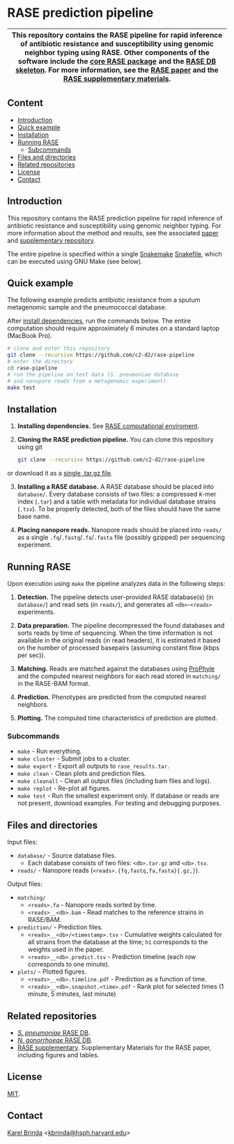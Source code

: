 # RASE prediction pipeline

| This repository contains the RASE pipeline for rapid inference of antibiotic resistance and susceptibility using genomic neighbor typing using RASE. Other components of the software include the [core RASE package](https://github.com/c2-d2/rase/) and the [RASE DB skeleton](https://github.com/c2-d2/rase-db-skeleton). For more information, see the [RASE paper](http://dx.doi.org/10.1038/s41564-019-0656-6) and the [RASE supplementary materials](https://github.com/c2-d2/rase-supplement/). |
|-|


## Content

<!-- vim-markdown-toc GFM -->

* [Introduction](#introduction)
* [Quick example](#quick-example)
* [Installation](#installation)
* [Running RASE](#running-rase)
  * [Subcommands](#subcommands)
* [Files and directories](#files-and-directories)
* [Related repositories](#related-repositories)
* [License](#license)
* [Contact](#contact)

<!-- vim-markdown-toc -->


## Introduction


This repository contains the RASE prediction pipeline for rapid inference of
antibiotic resistance and susceptibility using genomic neighbor typing. For
more information about the method and results, see the associated
[paper](http://dx.doi.org/10.1038/s41564-019-0656-6) and [supplementary
repository](https://github.com/c2-d2/rase-supplement).

The entire pipeline is specified within a single
[Snakemake](https://snakemake.readthedocs.io) [Snakefile](Snakefile), which can
be executed using GNU Make (see below).


## Quick example

The following example predicts antibiotic resistance from a sputum metagenomic
sample and the pneumococcal database.

After [install
dependencies](environment.md), run
the commands below. The entire computation should require
approximately 6 minutes on a standard laptop (MacBook Pro).


```bash
# clone and enter this repository
git clone --recursive https://github.com/c2-d2/rase-pipeline
# enter the directory
cd rase-pipeline
# run the pipeline on test data (S. pneumoniae database
# and nanopore reads from a metagenomic experiment)
make test
```


## Installation

1) **Installing dependencies.** See [RASE computational
   enviroment](environment.md).

2) **Cloning the RASE prediction pipeline.**
    You can clone this repository using git

    ```bash
    git clone --recursive https://github.com/c2-d2/rase-pipeline
    ```

  or download it as a [single .tar.gz
  file](https://github.com/c2-d2/rase-pipeline/archive/master.tar.gz).

3) **Installing a RASE database.** A RASE database should be placed into
  `database/`.  Every database consists of two files: a compressed
  *k*-mer index (`.tar`) and a table with metadata for individual database
  strains (`.tsv`). To be properly detected, both of the files should have the
  same base name.

4) **Placing nanopore reads.** Nanopore reads should be placed into `reads/`
  as a single `.fq`/`.fastq`/`.fa`/`.fasta` file (possibly gzipped) per sequencing experiment.



## Running RASE

Upon execution using `make` the pipeline analyzes data in the following steps:

1) **Detection.** The pipeline detects user-provided RASE database(s) (in
`database/`) and read sets (in `reads/`), and generates all
`<db>`-`<reads>` experiments.

2) **Data preparation.** The pipeline decompressed the found databases and
sorts reads by time of sequencing. When the time information is not available
in the original reads (in read headers), it is estimated it based on the number
of processed basepairs (assuming constant flow (kbps per sec)).

3) **Matching.** Reads are matched against the databases using
[ProPhyle](https://prophyle.github.io/) and the computed nearest neighbors for
each read stored in `matching/` in the RASE-BAM format.

4) **Prediction.** Phenotypes are predicted from the computed nearest neighbors.

5) **Plotting.** The computed time characteristics of prediction are plotted.


### Subcommands

* `make` - Run everything.
* `make cluster` - Submit jobs to a cluster.
* `make export` - Export all outputs to `rase_results.tar`.
* `make clean` - Clean plots and prediction files.
* `make cleanall` - Clean all output files (including bam files and logs).
* `make replot` - Re-plot all figures.
* `make test` - Run the smallest experiment only. If database or reads are not present, download examples. For testing and debugging purposes.


## Files and directories

Input files:
* `database/` - Source database files.
   - Each database consists of two files: `<db>.tar.gz` and `<db>.tsv`.
* `reads/` - Nanopore reads (`<reads>.{fq,fastq,fa,fasta}{.gz,}`).

Output files:

* `matching/`
   - `<reads>.fa` - Nanopore reads sorted by time.
   - `<reads>__<db>.bam` - Read matches to the reference strains in RASE/BAM.
* `prediction/` - Prediction files.
   - `<reads>__<db>/<timestamp>.tsv` - Cumulative weights calculated for
   all strains from the database at the time; `h1` corresponds to the weights used in the paper.
   - `<reads>__<db>.predict.tsv` - Prediction timeline (each row
   corresponds to one minute).
* `plots/` - Plotted figures.
   - `<reads>__<db>.timeline.pdf` - Prediction as a function of time.
   - `<reads>__<db>.snapshot.<time>.pdf` - Rank plot for selected times (1
   minute, 5 minutes, last minute)


## Related repositories

* [*S. pneumoniae* RASE DB](https://github.com/c2-d2/rase-db-spneumoniae-sparc/).
* [*N. gonorrhoeae* RASE DB](http://github.com/c2-d2/rase-db-ngonorrhoeae-gisp).
* [RASE supplementary](http://github.com/c2-d2/rase-supplement). Supplementary Materials for the RASE paper, including figures and tables.


## License

[MIT](LICENSE).


## Contact

[Karel Brinda](https://scholar.harvard.edu/brinda) \<kbrinda@hsph.harvard.edu\>

